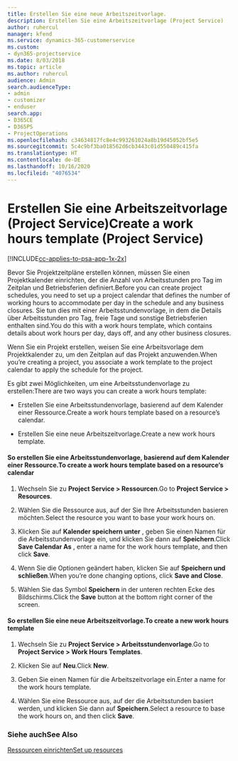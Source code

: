 ```yaml
---
title: Erstellen Sie eine neue Arbeitszeitvorlage.
description: Erstellen Sie eine Arbeitszeitvorlage (Project Service)
author: ruhercul
manager: kfend
ms.service: dynamics-365-customerservice
ms.custom:
- dyn365-projectservice
ms.date: 8/03/2018
ms.topic: article
ms.author: ruhercul
audience: Admin
search.audienceType:
- admin
- customizer
- enduser
search.app:
- D365CE
- D365PS
- ProjectOperations
ms.openlocfilehash: c34634817fc8e4c993261024a8b19d45052bf5e5
ms.sourcegitcommit: 5c4c9bf3ba018562d6cb3443c01d550489c415fa
ms.translationtype: HT
ms.contentlocale: de-DE
ms.lasthandoff: 10/16/2020
ms.locfileid: "4076534"
---
```

# <a name="create-a-work-hours-template-project-service"></a><span data-ttu-id="121f5-103">Erstellen Sie eine Arbeitszeitvorlage (Project Service)</span><span class="sxs-lookup"><span data-stu-id="121f5-103">Create a work hours template (Project Service)</span></span>

[!INCLUDE[cc-applies-to-psa-app-1x-2x](../includes/cc-applies-to-psa-app-1x-2x.md)]

<span data-ttu-id="121f5-104">Bevor Sie Projektzeitpläne erstellen können, müssen Sie einen Projektkalender einrichten, der die Anzahl von Arbeitsstunden pro Tag im Zeitplan und Betriebsferien definiert.</span><span class="sxs-lookup"><span data-stu-id="121f5-104">Before you can create project schedules, you need to set up a project calendar that defines the number of working hours to accommodate per day in the schedule and any business closures.</span></span> <span data-ttu-id="121f5-105">Sie tun dies mit einer Arbeitsstundenvorlage, in dem die Details über Arbeitsstunden pro Tag, freie Tage und sonstige Betriebsferien enthalten sind.</span><span class="sxs-lookup"><span data-stu-id="121f5-105">You do this with a work hours template, which contains details about work hours per day, days off, and any other business closures.</span></span>  
  
 <span data-ttu-id="121f5-106">Wenn Sie ein Projekt erstellen, weisen Sie eine Arbeitsvorlage dem Projektkalender zu, um den Zeitplan auf das Projekt anzuwenden.</span><span class="sxs-lookup"><span data-stu-id="121f5-106">When you’re creating a project, you associate a work template to the project calendar to apply the schedule for the project.</span></span>  
  
 <span data-ttu-id="121f5-107">Es gibt zwei Möglichkeiten, um eine Arbeitsstundenvorlage zu erstellen:</span><span class="sxs-lookup"><span data-stu-id="121f5-107">There are two ways you can create a work hours template:</span></span>  
  
-   <span data-ttu-id="121f5-108">Erstellen Sie eine Arbeitsstundenvorlage, basierend auf dem Kalender einer Ressource.</span><span class="sxs-lookup"><span data-stu-id="121f5-108">Create a work hours template based on a resource’s calendar.</span></span>  
  
-   <span data-ttu-id="121f5-109">Erstellen Sie eine neue Arbeitszeitvorlage.</span><span class="sxs-lookup"><span data-stu-id="121f5-109">Create a new work hours template.</span></span>  
  
#### <a name="to-create-a-work-hours-template-based-on-a-resources-calendar"></a><span data-ttu-id="121f5-110">So erstellen Sie eine Arbeitsstundenvorlage, basierend auf dem Kalender einer Ressource.</span><span class="sxs-lookup"><span data-stu-id="121f5-110">To create a work hours template based on a resource’s calendar</span></span>  
  
1.  <span data-ttu-id="121f5-111">Wechseln Sie zu **Project Service > Ressourcen**.</span><span class="sxs-lookup"><span data-stu-id="121f5-111">Go to **Project Service > Resources**.</span></span>  
  
2.  <span data-ttu-id="121f5-112">Wählen Sie die Ressource aus, auf der Sie Ihre Arbeitsstunden basieren möchten.</span><span class="sxs-lookup"><span data-stu-id="121f5-112">Select the resource you want to base your work hours on.</span></span>  
  
3.  <span data-ttu-id="121f5-113">Klicken Sie auf **Kalender speichern unter** , geben Sie einen Namen für die Arbeitsstundenvorlage ein, und klicken Sie dann auf **Speichern**.</span><span class="sxs-lookup"><span data-stu-id="121f5-113">Click **Save Calendar As** , enter a name for the work hours template, and then click **Save**.</span></span>  
  
4.  <span data-ttu-id="121f5-114">Wenn Sie die Optionen geändert haben, klicken Sie auf **Speichern und schließen**.</span><span class="sxs-lookup"><span data-stu-id="121f5-114">When you’re done changing options, click **Save and Close**.</span></span>  
  
5.  <span data-ttu-id="121f5-115">Wählen Sie das Symbol **Speichern** in der unteren rechten Ecke des Bildschirms.</span><span class="sxs-lookup"><span data-stu-id="121f5-115">Click the **Save** button at the bottom right corner of the screen.</span></span>  
  
#### <a name="to-create-a-new-work-hours-template"></a><span data-ttu-id="121f5-116">So erstellen Sie eine neue Arbeitszeitvorlage.</span><span class="sxs-lookup"><span data-stu-id="121f5-116">To create a new work hours template</span></span>  
  
1.  <span data-ttu-id="121f5-117">Wechseln Sie zu **Project Service > Arbeitsstundenvorlage**.</span><span class="sxs-lookup"><span data-stu-id="121f5-117">Go to **Project Service > Work Hours Templates**.</span></span>  
  
2.  <span data-ttu-id="121f5-118">Klicken Sie auf **Neu**.</span><span class="sxs-lookup"><span data-stu-id="121f5-118">Click **New**.</span></span>  
  
3.  <span data-ttu-id="121f5-119">Geben Sie einen Namen für die Arbeitszeitvorlage ein.</span><span class="sxs-lookup"><span data-stu-id="121f5-119">Enter a name for the work hours template.</span></span>  
  
4.  <span data-ttu-id="121f5-120">Wählen Sie eine Ressource aus, auf der die Arbeitsstunden basiert werden, und klicken Sie dann auf **Speichern**.</span><span class="sxs-lookup"><span data-stu-id="121f5-120">Select a resource to base the work hours on, and then click **Save**.</span></span>  
  
### <a name="see-also"></a><span data-ttu-id="121f5-121">Siehe auch</span><span class="sxs-lookup"><span data-stu-id="121f5-121">See Also</span></span>  
 [<span data-ttu-id="121f5-122">Ressourcen einrichten</span><span class="sxs-lookup"><span data-stu-id="121f5-122">Set up resources</span></span>](../psa/set-up-resources.md)
